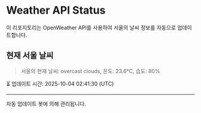 
# Weather API Status

이 리포지토리는 OpenWeather API를 사용하여 서울의 날씨 정보를 자동으로 업데이트합니다.

## 현재 서울 날씨
> 서울의 현재 날씨: overcast clouds, 온도: 23.6°C, 습도: 80%

⏳ 업데이트 시간: 2025-10-04 02:41:30 (UTC)

---
자동 업데이트 봇에 의해 관리됩니다.
